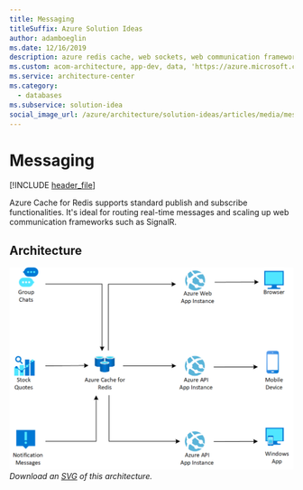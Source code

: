 ```yaml
---
title: Messaging
titleSuffix: Azure Solution Ideas
author: adamboeglin
ms.date: 12/16/2019
description: azure redis cache, web sockets, web communication frameworks, messaging publish and subscribe, azure cache for redis
ms.custom: acom-architecture, app-dev, data, 'https://azure.microsoft.com/solutions/architecture/messaging/'
ms.service: architecture-center
ms.category:
  - databases
ms.subservice: solution-idea
social_image_url: /azure/architecture/solution-ideas/articles/media/messaging.png
---
```


# Messaging

[!INCLUDE [header_file](../../../includes/sol-idea-header.md)]

Azure Cache for Redis supports standard publish and subscribe functionalities. It's ideal for routing real-time messages and scaling up web communication frameworks such as SignalR.

## Architecture

![Architecture Diagram](../media/messaging.png)
*Download an [SVG](../media/messaging.svg) of this architecture.*
